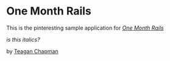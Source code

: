 # One Month Rails

This is the pinteresting sample application for
[*One Month Rails*](http://onemonthrails.com)

*is this italics?*

by [Teagan Chapman](http://google.com)